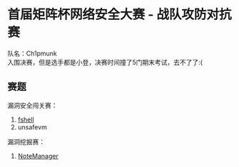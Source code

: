 # 首届矩阵杯网络安全大赛 - 战队攻防对抗赛

队名：Ch1pmunk  
入围决赛，但是选手都是小登，决赛时间撞了5门期末考试，去不了了:(

## 赛题

漏洞安全闯关赛：

1. [fshell](./fshell.md)
2. unsafevm

漏洞挖掘赛：

1. [NoteManager](./NoteManager.md)
